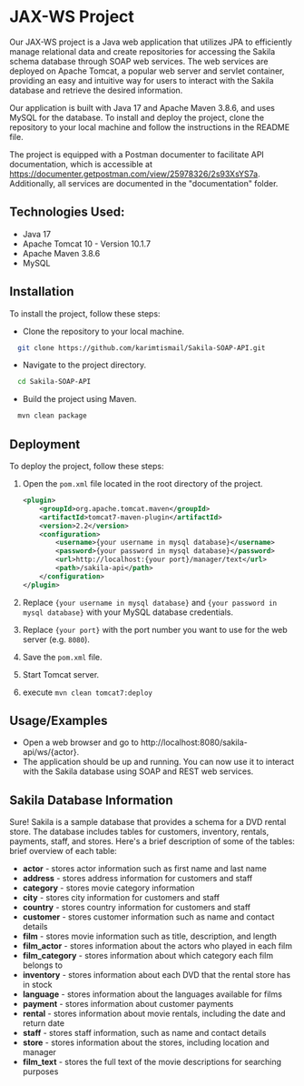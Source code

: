 # JAX-WS Project

Our JAX-WS project is a Java web application that utilizes JPA to efficiently manage relational data and create
repositories for accessing the Sakila schema database through SOAP web services. The web services are deployed on Apache
Tomcat, a popular web server and servlet container, providing an easy and intuitive way for users to interact with the
Sakila database and retrieve the desired information.

Our application is built with Java 17 and Apache Maven 3.8.6, and uses MySQL for the database. To install and deploy the
project, clone the repository to your local machine and follow the instructions in the README file.

The project is equipped with a Postman documenter to facilitate API documentation, which is accessible at https://documenter.getpostman.com/view/25978326/2s93XsYS7a. Additionally, all services are documented in the "documentation" folder.

## Technologies Used:

- Java 17
- Apache Tomcat 10 - Version 10.1.7
- Apache Maven 3.8.6
- MySQL

## Installation

To install the project, follow these steps:

- Clone the repository to your local machine.

```bash
  git clone https://github.com/karimtismail/Sakila-SOAP-API.git
```

- Navigate to the project directory.

```bash    
  cd Sakila-SOAP-API
```

- Build the project using Maven.

```bash
  mvn clean package
````

## Deployment

To deploy the project, follow these steps:

1. Open the `pom.xml` file located in the root directory of the project.

    ```xml
    <plugin>
        <groupId>org.apache.tomcat.maven</groupId>
        <artifactId>tomcat7-maven-plugin</artifactId>
        <version>2.2</version>
        <configuration>
            <username>{your username in mysql database}</username>
            <password>{your password in mysql database}</password>
            <url>http://localhost:{your port}/manager/text</url>
            <path>/sakila-api</path>
        </configuration>
    </plugin>
    ```

2. Replace `{your username in mysql database}` and `{your password in mysql database}` with your MySQL database
   credentials.
3. Replace `{your port}` with the port number you want to use for the web server (e.g. `8080`).
4. Save the `pom.xml` file.
5. Start Tomcat server.
6. execute ```mvn clean tomcat7:deploy```

## Usage/Examples

- Open a web browser and go to http://localhost:8080/sakila-api/ws/{actor}.
- The application should be up and running. You can now use it to interact with the Sakila database using SOAP and REST
  web services.

## Sakila Database Information

Sure! Sakila is a sample database that provides a schema for a DVD rental store. The database includes tables for
customers, inventory, rentals, payments, staff, and stores. Here's a brief description of some of the tables: brief
overview of each table:

- **actor** - stores actor information such as first name and last name
- **address** - stores address information for customers and staff
- **category** - stores movie category information
- **city** - stores city information for customers and staff
- **country** - stores country information for customers and staff
- **customer** - stores customer information such as name and contact details
- **film** - stores movie information such as title, description, and length
- **film_actor** - stores information about the actors who played in each film
- **film_category** - stores information about which category each film belongs to
- **inventory** - stores information about each DVD that the rental store has in stock
- **language** - stores information about the languages available for films
- **payment** - stores information about customer payments
- **rental** - stores information about movie rentals, including the date and return date
- **staff** - stores staff information, such as name and contact details
- **store** - stores information about the stores, including location and manager
- **film_text** - stores the full text of the movie descriptions for searching purposes